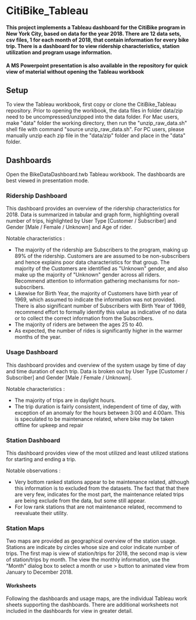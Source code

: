 # CitiBike_Tableau 

#### This project implements a Tableau dashboard for the CitiBike program in New York City, based on data for the year 2018. There are 12 data sets, csv files, 1 for each month of 2018, that contain information for every bike trip. There is a dashboard for to view ridership characteristics, station utilization and program usage information. 

#### A MS Powerpoint presentation is also available in the repository for quick view of material without opening the Tableau workbook

## Setup
 To view the Tableau workbook, first copy or clone the CitiBike_Tableau repository. Prior to opening the workbook, the data files in folder data/zip need to be uncompressed/unzipped into the data folder. For Mac users, make "data" folder the working directory, then run the "unzip_raw_data.sh" shell file with command "source unzip_raw_data.sh". For PC users, please manually unzip each zip file in the "data/zip" folder and place in the "data" folder. 

## Dashboards
Open the BikeDataDashboard.twb Tableau workbook. The dashboards are best viewed in presentation mode. 

### Ridership Dashboard
This dashboard provides an overview of the ridership characteristics for 2018. Data is summarized in tabular and graph form, highlighting overall number of trips, highlighted by User Type [Customer / Subscriber] and Gender [Male / Female / Unknown] and Age of rider. 

Notable characteristics :
* The majority of the ridership are Subscribers to the program, making up 89% of the ridership. Customers are are assumed to be non-subscribers and hence explains poor data characteristics for that group. The majority of the Customers are identified as "Unknown" gender, and also make up the majority of "Unknown" gender across all riders. Recommend attention to information gathering mechanisms for non-subscribers.
* Likewise for Birth Year, the majority of Customers have birth year of 1969, which assumed to indicate the information was not provided. There is also significant number of Subscribers with Birth Year of 1969, recommend effort to formally identify this value as indicative of no data or to collect the correct information from the Subscribers.
* The majority of riders are between the ages 25 to 40.
* As expected, the number of rides is significantly higher in the warmer months of the year.

### Usage Dashboard
This dashboard provides and overview of the system usage by time of day and time duration of each trip. Data is broken out by User Type [Customer / Subscriber] and Gender [Male / Female / Unknown]. 

Notable characteristics :
* The majority of trips are in daylight hours. 
* The trip duration is fairly consistent, independent of time of day, with exception of an anomaly for the hours between 3:00 and 4:00am. This is speculated to be maintenance related, where bike may be taken offline for upkeep and repair

### Station Dashboard
This dashboard provides view of the most utilized and least utilized stations for starting and ending a trip. 

Notable observations :
* Very bottom ranked stations appear to be maintenance related, although this information is to excluded from the datasets. The fact that that there are very few, indicates for the most part, the maintenance related trips are being exclude from the data, but some still appear. 
* For low rank stations that are not maintenance related, recommend to reevaluate their utility. 

### Station Maps
Two maps are provided as geographical overview of the station usage. Stations are indicate by circles whose size and color indicate number of trips. The first map is view of station/trips for 2018, the second map is view of station/trips by month. The view the monthly information, use the "Month" dialog box to select a month or use > button to animated view from January to December 2018. 

#### Worksheets
Following the dashboards and usage maps, are the individual Tableau work sheets supporting the dashboards. There are additional worksheets not included in the dashboards for view in greater detail. 
